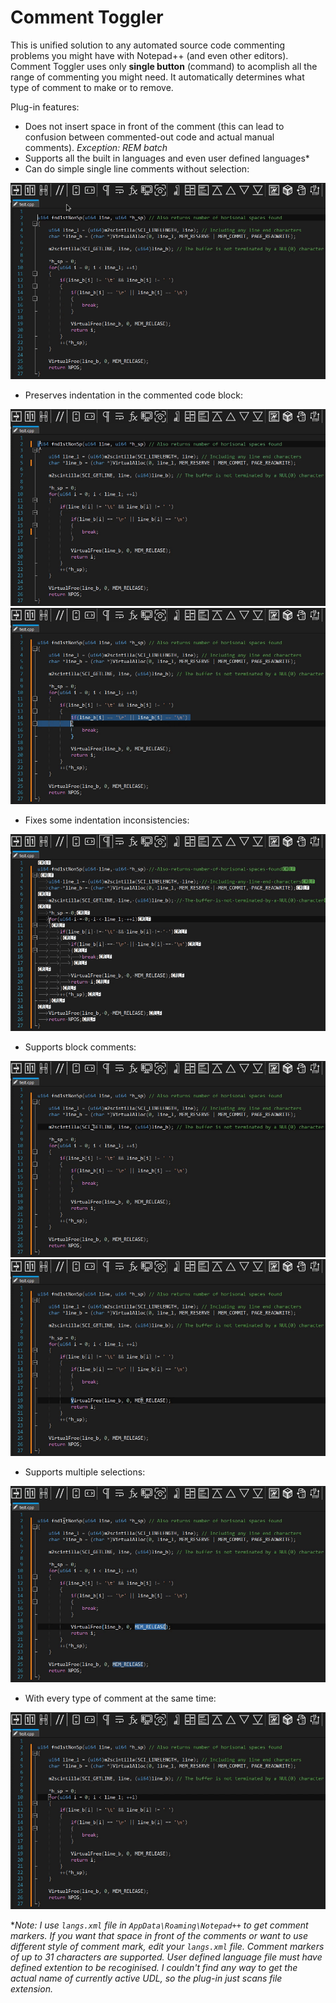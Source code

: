 # Comment Toggler

This is unified solution to any automated source code commenting problems you might have with Notepad++ (and even other editors).
Comment Toggler uses only **single button** (command) to acomplish all the range of commenting you might need. It automatically determines what type of comment to make or to remove.

Plug-in features:
* Does not insert space in front of the comment (this can lead to confusion between commented-out code and actual manual comments). *Exception: REM batch*
* Supports all the built in languages and even user defined languages*
* Can do simple single line comments without selection:
<img src="readme/single_line.gif">
<ul><li>Preserves indentation in the commented code block:</li></ul>
<img src="readme/selection_single_lines_0.gif">
<img src="readme/selection_single_lines_2.gif">
<ul><li>Fixes some indentation inconsistencies:</li></ul>
<img src="readme/selection_single_lines_1.gif">
<ul><li>Supports block comments:</li></ul>
<img src="readme/block_simple.gif">
<img src="readme/block_diff_selects.gif">
<ul><li>Supports multiple selections:</li></ul>
<img src="readme/multi_select_blocks.gif">
<ul><li>With every type of comment at the same time:</li></ul>
<img src="readme/multi_select_block_line_single_combo.gif">

**Note: I use `langs.xml` file in `AppData\Roaming\Notepad++` to get comment markers. If you want that space in front of the comments or want to use different style of comment mark, edit your `langs.xml` file. Comment markers of up to 31 characters are supported. User defined language file must have defined extention to be recoginised. I couldn't find any way to get the actual name of currently active UDL, so the plug-in just scans file extension.*
